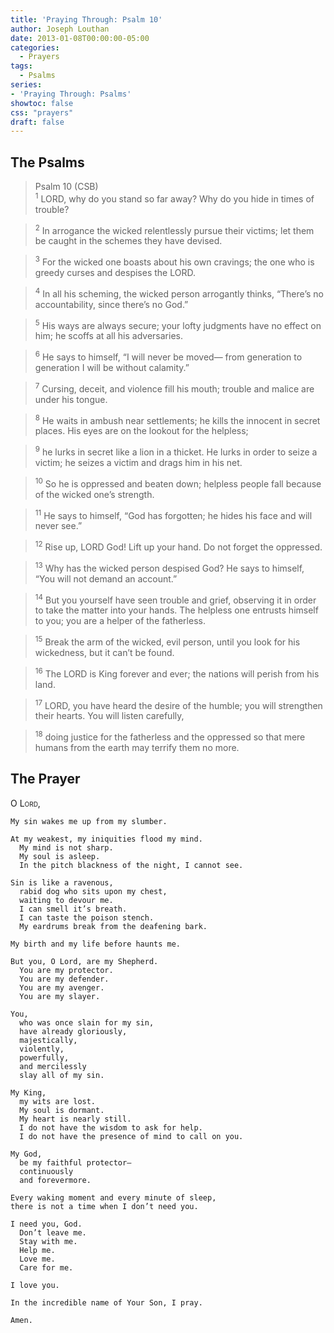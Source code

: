 ```yaml
---
title: 'Praying Through: Psalm 10'
author: Joseph Louthan
date: 2013-01-08T00:00:00-05:00
categories:
  - Prayers
tags:
  - Psalms
series:
- 'Praying Through: Psalms'
showtoc: false
css: "prayers"
draft: false
---
```

## The Psalms

>Psalm 10 (CSB)  
><sup>1</sup> LORD, why do you stand so far away? Why do you hide in times of trouble? 

><sup>2</sup> In arrogance the wicked relentlessly pursue their victims; let them be caught in the schemes they have devised. 

><sup>3</sup> For the wicked one boasts about his own cravings; the one who is greedy curses and despises the LORD. 

><sup>4</sup> In all his scheming, the wicked person arrogantly thinks, “There’s no accountability, since there’s no God.” 

><sup>5</sup> His ways are always secure; your lofty judgments have no effect on him; he scoffs at all his adversaries. 

><sup>6</sup> He says to himself, “I will never be moved— from generation to generation I will be without calamity.” 

><sup>7</sup> Cursing, deceit, and violence fill his mouth; trouble and malice are under his tongue. 

><sup>8</sup> He waits in ambush near settlements; he kills the innocent in secret places. His eyes are on the lookout for the helpless; 

><sup>9</sup> he lurks in secret like a lion in a thicket. He lurks in order to seize a victim; he seizes a victim and drags him in his net. 

><sup>10</sup> So he is oppressed and beaten down; helpless people fall because of the wicked one’s strength. 

><sup>11</sup> He says to himself, “God has forgotten; he hides his face and will never see.” 

><sup>12</sup> Rise up, LORD God! Lift up your hand. Do not forget the oppressed. 

><sup>13</sup> Why has the wicked person despised God? He says to himself, “You will not demand an account.” 

><sup>14</sup> But you yourself have seen trouble and grief, observing it in order to take the matter into your hands. The helpless one entrusts himself to you; you are a helper of the fatherless. 

><sup>15</sup> Break the arm of the wicked, evil person, until you look for his wickedness, but it can’t be found. 

><sup>16</sup> The LORD is King forever and ever; the nations will perish from his land. 

><sup>17</sup> LORD, you have heard the desire of the humble; you will strengthen their hearts. You will listen carefully, 

><sup>18</sup> doing justice for the fatherless and the oppressed so that mere humans from the earth may terrify them no more.

## The Prayer

<div style="font-variant: small-caps;">
  O Lord,
</div>

```text
My sin wakes me up from my slumber.

At my weakest, my iniquities flood my mind.
  My mind is not sharp.
  My soul is asleep.
  In the pitch blackness of the night, I cannot see.
  
Sin is like a ravenous, 
  rabid dog who sits upon my chest, 
  waiting to devour me. 
  I can smell it’s breath. 
  I can taste the poison stench. 
  My eardrums break from the deafening bark.

My birth and my life before haunts me.

But you, O Lord, are my Shepherd. 
  You are my protector.
  You are my defender.
  You are my avenger.
  You are my slayer.

You, 
  who was once slain for my sin, 
  have already gloriously, 
  majestically, 
  violently, 
  powerfully, 
  and mercilessly 
  slay all of my sin.

My King,
  my wits are lost. 
  My soul is dormant. 
  My heart is nearly still. 
  I do not have the wisdom to ask for help. 
  I do not have the presence of mind to call on you.

My God, 
  be my faithful protector—
  continuously 
  and forevermore.

Every waking moment and every minute of sleep, 
there is not a time when I don’t need you.

I need you, God. 
  Don’t leave me. 
  Stay with me. 
  Help me. 
  Love me. 
  Care for me.

I love you.

In the incredible name of Your Son, I pray.

Amen.
```

